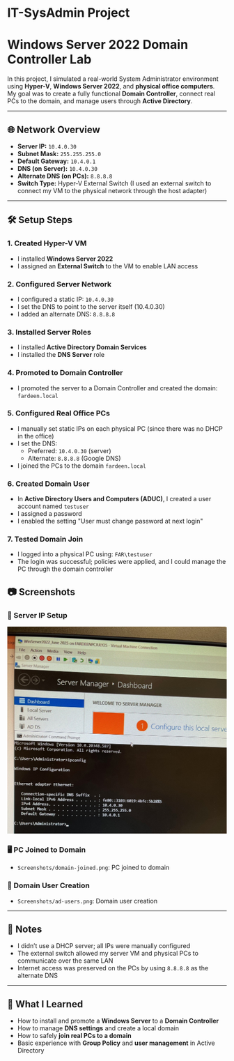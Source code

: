 # IT-SysAdmin Project  
# Windows Server 2022 Domain Controller Lab

In this project, I simulated a real-world System Administrator environment using **Hyper-V**, **Windows Server 2022**, and **physical office computers**.  
My goal was to create a fully functional **Domain Controller**, connect real PCs to the domain, and manage users through **Active Directory**.

---

## 🌐 Network Overview

- **Server IP:** `10.4.0.30`  
- **Subnet Mask:** `255.255.255.0`  
- **Default Gateway:** `10.4.0.1`  
- **DNS (on Server):** `10.4.0.30`  
- **Alternate DNS (on PCs):** `8.8.8.8`  
- **Switch Type:** Hyper-V External Switch (I used an external switch to connect my VM to the physical network through the host adapter)

---

## 🛠️ Setup Steps

### 1. Created Hyper-V VM  
- I installed **Windows Server 2022**  
- I assigned an **External Switch** to the VM to enable LAN access

### 2. Configured Server Network  
- I configured a static IP: `10.4.0.30`  
- I set the DNS to point to the server itself (10.4.0.30)  
- I added an alternate DNS: `8.8.8.8`

### 3. Installed Server Roles  
- I installed **Active Directory Domain Services**  
- I installed the **DNS Server** role

### 4. Promoted to Domain Controller  
- I promoted the server to a Domain Controller and created the domain: `fardeen.local`

### 5. Configured Real Office PCs  
- I manually set static IPs on each physical PC (since there was no DHCP in the office)  
- I set the DNS:
  - Preferred: `10.4.0.30` (server)
  - Alternate: `8.8.8.8` (Google DNS)  
- I joined the PCs to the domain `fardeen.local`

### 6. Created Domain User  
- In **Active Directory Users and Computers (ADUC)**, I created a user account named `testuser`  
- I assigned a password  
- I enabled the setting "User must change password at next login"

### 7. Tested Domain Join  
- I logged into a physical PC using: `FAR\testuser`  
- The login was successful; policies were applied, and I could manage the PC through the domain controller

## 📷 Screenshots

### 🔧 Server IP Setup
![Server IP Configuration](Screenshots/ipconfig-server.jpg)

### 🖥️ PC Joined to Domain
- `Screenshots/domain-joined.png`: PC joined to domain  

### 👤 Domain User Creation
- `Screenshots/ad-users.png`: Domain user creation

---
## 📌 Notes

- I didn’t use a DHCP server; all IPs were manually configured  
- The external switch allowed my server VM and physical PCs to communicate over the same LAN  
- Internet access was preserved on the PCs by using `8.8.8.8` as the alternate DNS

---

## 🧠 What I Learned

- How to install and promote a **Windows Server** to a **Domain Controller**  
- How to manage **DNS settings** and create a local domain  
- How to safely **join real PCs to a domain**  
- Basic experience with **Group Policy** and **user management** in Active Directory  
